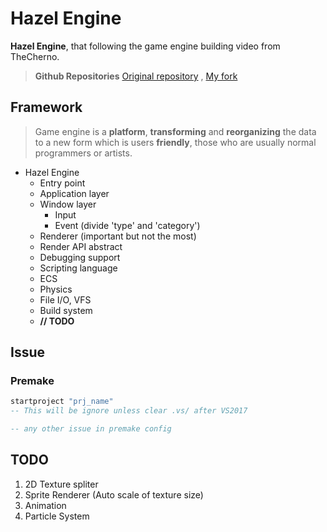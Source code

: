 # Hazel Engine

__Hazel Engine__, that following the game engine building video from TheCherno. 
> __Github Repositories__ [Original repository](https://github.com/TheCherno/Hazel) , [My fork](https://github.com/Kpure1000/Hazel/blob/master/Hazel/src/Hazel/Events/Event.h)

## Framework

> Game engine is a __platform__, __transforming__ and __reorganizing__ the data to a new form which is users __friendly__, those who are usually normal programmers or artists.

* Hazel Engine 
    * Entry point
    * Application layer
    * Window layer
        * Input
        * Event (divide 'type' and 'category')
    * Renderer (important but not the most)
    * Render API abstract
    * Debugging support
    * Scripting language
    * ECS
    * Physics
    * File I/O, VFS
    * Build system
    * __// TODO__

## Issue

### Premake

``` lua
startproject "prj_name"
-- This will be ignore unless clear .vs/ after VS2017

-- any other issue in premake config
```

## TODO

1. 2D Texture spliter
2. Sprite Renderer (Auto scale of texture size)
3. Animation 
4. Particle System
